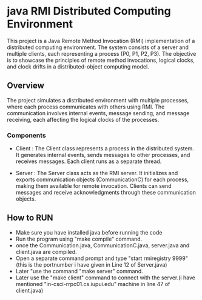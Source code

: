 # java RMI Distributed Computing Environment

This project is a Java Remote Method Invocation (RMI) implementation of a distributed computing environment. The system consists of a server and multiple clients, each representing a process (P0, P1, P2, P3). The objective is to showcase the principles of remote method invocations, logical clocks, and clock drifts in a distributed-object computing model.

## Overview

The project simulates a distributed environment with multiple processes, where each process communicates with others using RMI. The communication involves internal events, message sending, and message receiving, each affecting the logical clocks of the processes.

### Components

- Client : The Client class represents a process in the distributed system. It generates internal events, sends messages to other processes, and receives messages. Each client runs as a separate thread.

- Server : The Server class acts as the RMI server. It initializes and exports communication objects (CommunicationC) for each process, making them available for remote invocation. Clients can send messages and receive acknowledgments through these communication objects.

## How to RUN
- Make sure you have installed java before running the code
- Run the program using "make compile" command.
- once the Communication.java, CommunicationC.java, server.java and client.java are compiled.
- Open a separate command prompt and type "start rmiregistry 9999"(this is the portnumber i have given in Line 12 of Server.java) 
- Later "use the command "make server" command.
- Later use the "make client" command to connect with the server.(i have mentioned "in-csci-rrpc01.cs.iupui.edu" machine in line 47 of client.java)

